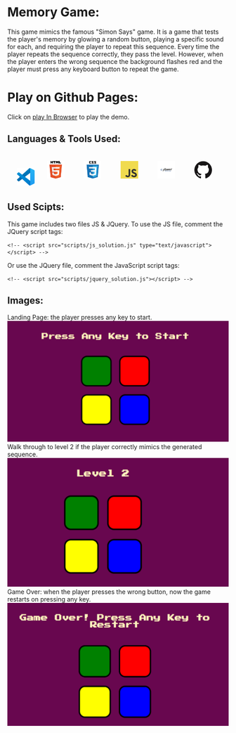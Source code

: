 
# Memory Game:

This game mimics the famous "Simon Says" game. It is a game that tests the player's memory by glowing a random button, playing a specific sound for each, and requiring the player to repeat this sequence. 
Every time the player repeats the sequence correctly, they pass the level. However, when the player enters the wrong sequence the background flashes red and the player must press any keyboard button to repeat the game. 


# Play on Github Pages: 

Click on [play In Browser](https://majdharbb.github.io/Game/) to play the demo. 

## Languages & Tools Used:
<p align="center">

<img alt="VS Code" src="https://raw.githubusercontent.com/github/explore/80688e429a7d4ef2fca1e82350fe8e3517d3494d/topics/visual-studio-code/visual-studio-code.png" height="40" style="margin:4px">
<img alt="HTML" src="https://raw.githubusercontent.com/github/explore/80688e429a7d4ef2fca1e82350fe8e3517d3494d/topics/html/html.png" height="40" style=" margin:20px">
<img alt="CSS" src="https://raw.githubusercontent.com/github/explore/80688e429a7d4ef2fca1e82350fe8e3517d3494d/topics/css/css.png" height="40" style=" margin:20px">
<img alt="Javascript" src="https://raw.githubusercontent.com/github/explore/80688e429a7d4ef2fca1e82350fe8e3517d3494d/topics/javascript/javascript.png" alt="Javascript" height="40" style=" margin:20px">
<img alt="jquery" src="https://raw.githubusercontent.com/github/explore/80688e429a7d4ef2fca1e82350fe8e3517d3494d/topics/jquery/jquery.png" height="40" style="margin:20px">
<img alt="GitHub" height="40" src="https://raw.githubusercontent.com/github/explore/78df643247d429f6cc873026c0622819ad797942/topics/github/github.png" style="margin:20px" />

</p>

## Used Scipts:

This game includes two files JS & JQuery. 
To use the JS file, comment the JQuery script tags: 
```
<!-- <script src="scripts/js_solution.js" type="text/javascript"></script> -->
```
Or use the JQuery file, comment the JavaScript script tags:
```
<!-- <script src="scripts/jquery_solution.js"></script> -->
```

## Images:
Landing Page: the player presses any key to start.
![Game](images/startgame.png)
<br/>
Walk through to level 2 if the player correctly mimics the generated sequence. 
![level](images/level.png)
<br/>
Game Over: when the player presses the wrong button, now the game restarts on pressing any key.
![gameover](images/gameover.png)

